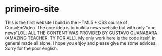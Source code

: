 # primeiro-site

This is the first website I build in the HTML5 + CSS course of CursoEmVideo.
The core idea is to build a news website but with only "one news"LOL.
ALL THE CONTENT WAS PROVIDED BY GUSTAVO GUANABARA (AMAZING TEACHER, TY FOR ALL).
My only work here is the code itself, in general made all alone.
I hope you enjoy and please give me some advices.
Sorry for the poor english.
